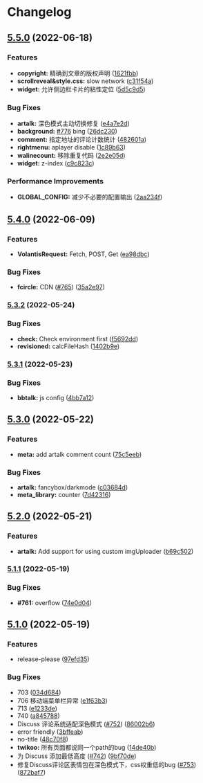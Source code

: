 # Changelog

## [5.5.0](https://github.com/volantis-x/hexo-theme-volantis/compare/v5.4.0...v5.5.0) (2022-06-18)


### Features

* **copyright:** 精确到文章的版权声明 ([1621fbb](https://github.com/volantis-x/hexo-theme-volantis/commit/1621fbb211057b037bb28328a364fbe4fc32df5a))
* **scrollreveal&style.css:** slow network ([c31f54a](https://github.com/volantis-x/hexo-theme-volantis/commit/c31f54a01537bd68b83ed289a406b154499d8f21))
* **widget:** 允许侧边栏卡片的粘性定位 ([5d5c9d5](https://github.com/volantis-x/hexo-theme-volantis/commit/5d5c9d5e7e288eb654922c4659dfdc5a1442ceda))


### Bug Fixes

* **artalk:** 深色模式主动切换修复 ([e4a7e2d](https://github.com/volantis-x/hexo-theme-volantis/commit/e4a7e2d247a8ab63365b1c0c6fc04e8f9bdb5656))
* **background:** [#776](https://github.com/volantis-x/hexo-theme-volantis/issues/776) bing ([26dc230](https://github.com/volantis-x/hexo-theme-volantis/commit/26dc230ab6377356edb86a21e7c7267433110ac1))
* **comment:** 指定地址的评论计数统计 ([482601a](https://github.com/volantis-x/hexo-theme-volantis/commit/482601ae02ce686bce1aff6b961dd6ead28a6985))
* **rightmenu:** aplayer disable ([1c89b63](https://github.com/volantis-x/hexo-theme-volantis/commit/1c89b631371c89975f9977550d8a5c2f586b5fd5))
* **walinecount:** 移除重复代码 ([2e2e05d](https://github.com/volantis-x/hexo-theme-volantis/commit/2e2e05d7ca19e94f6036c48b3448c58d0401e10b))
* **widget:** z-index ([c9c823c](https://github.com/volantis-x/hexo-theme-volantis/commit/c9c823cf772f5c26f54ddc82064e5bba79c76331))


### Performance Improvements

* **GLOBAL_CONFIG:** 减少不必要的配置输出 ([2aa234f](https://github.com/volantis-x/hexo-theme-volantis/commit/2aa234f47be05c711f4af526d0e293f5dd8e7926))

## [5.4.0](https://github.com/volantis-x/hexo-theme-volantis/compare/v5.3.2...v5.4.0) (2022-06-09)


### Features

* **VolantisRequest:** Fetch, POST, Get ([ea98dbc](https://github.com/volantis-x/hexo-theme-volantis/commit/ea98dbcc4c3a9bfc0bf6de452e0da826276ff29c))


### Bug Fixes

* **fcircle:** CDN ([#765](https://github.com/volantis-x/hexo-theme-volantis/issues/765)) ([35a2e97](https://github.com/volantis-x/hexo-theme-volantis/commit/35a2e971da07eb30e4cb9a0fdeaafe74580cbcd0))

### [5.3.2](https://github.com/volantis-x/hexo-theme-volantis/compare/v5.3.1...v5.3.2) (2022-05-24)


### Bug Fixes

* **check:** Check environment first ([f5692dd](https://github.com/volantis-x/hexo-theme-volantis/commit/f5692dd862cb0790a656866853e41908b2967de6))
* **revisioned:** calcFileHash ([1402b9e](https://github.com/volantis-x/hexo-theme-volantis/commit/1402b9ea7747bdcf60e6190b243970567c033528))

### [5.3.1](https://github.com/volantis-x/hexo-theme-volantis/compare/v5.3.0...v5.3.1) (2022-05-23)


### Bug Fixes

* **bbtalk:** js config ([4bb7a12](https://github.com/volantis-x/hexo-theme-volantis/commit/4bb7a12a8d1ab384a223b946e7da1f3ecf60c9ac))

## [5.3.0](https://github.com/volantis-x/hexo-theme-volantis/compare/v5.2.0...v5.3.0) (2022-05-22)


### Features

* **meta:** add artalk comment count ([75c5eeb](https://github.com/volantis-x/hexo-theme-volantis/commit/75c5eeb688d52289f466d8e26b84352d7dae74b9))


### Bug Fixes

* **artalk:** fancybox/darkmode ([c03684d](https://github.com/volantis-x/hexo-theme-volantis/commit/c03684dd6d7feced55969bddc4c357a65ec0333c))
* **meta_library:** counter ([7d42316](https://github.com/volantis-x/hexo-theme-volantis/commit/7d42316a80909125938774b9685b4962486ecc65))

## [5.2.0](https://github.com/volantis-x/hexo-theme-volantis/compare/v5.1.1...v5.2.0) (2022-05-21)


### Features

* **artalk:** Add support for using custom imgUploader ([b69c502](https://github.com/volantis-x/hexo-theme-volantis/commit/b69c502565d8b4d6d1ad1a58fdc3fc00ac200cef))

### [5.1.1](https://github.com/volantis-x/hexo-theme-volantis/compare/v5.1.0...v5.1.1) (2022-05-19)


### Bug Fixes

* **#761:** overflow ([74e0d04](https://github.com/volantis-x/hexo-theme-volantis/commit/74e0d04a47d17c513f0d29ecaceb49b51d63ee18))

## [5.1.0](https://github.com/volantis-x/hexo-theme-volantis/compare/5.0.0...v5.1.0) (2022-05-19)


### Features

* release-please ([97efd35](https://github.com/volantis-x/hexo-theme-volantis/commit/97efd352d3f44d7f12a813db89c07ab0ba56e188))


### Bug Fixes

* 703 ([034d684](https://github.com/volantis-x/hexo-theme-volantis/commit/034d6847050472d7fe89335d65f371112c7449e8))
* 706 移动端菜单栏异常 ([e1f63b3](https://github.com/volantis-x/hexo-theme-volantis/commit/e1f63b33d47a992c278eb51471e5e2816ebc138f))
* 713 ([e1233de](https://github.com/volantis-x/hexo-theme-volantis/commit/e1233de457648ea46597a5ec4875efc5011e58b5))
* 740 ([a845788](https://github.com/volantis-x/hexo-theme-volantis/commit/a845788c9dbc1c251e93ca6e8b557d6e1bfb849e))
* Discuss 评论系统适配深色模式 ([#752](https://github.com/volantis-x/hexo-theme-volantis/issues/752)) ([86002b6](https://github.com/volantis-x/hexo-theme-volantis/commit/86002b67af0060e21e9ac2514aeee64377e01e69))
* error friendly ([3bffeab](https://github.com/volantis-x/hexo-theme-volantis/commit/3bffeabc2399cd3dda5816c13b1b56be25d7f95f))
* no-title ([48c70f8](https://github.com/volantis-x/hexo-theme-volantis/commit/48c70f8c13dd4d6dc7fa1bb5226c5987fde7971f))
* **twikoo:** 所有页面都说同一个path的bug ([14de40b](https://github.com/volantis-x/hexo-theme-volantis/commit/14de40bbe12e1e1679a60a58e0d501625d0e7ff2))
* 为 Discuss 添加最低高度 ([#742](https://github.com/volantis-x/hexo-theme-volantis/issues/742)) ([9bf70de](https://github.com/volantis-x/hexo-theme-volantis/commit/9bf70debfb8a38da89a7bf5f7bd7634d504aa457))
* 修复Discuss评论区表情包在深色模式下，css权重低的bug ([#753](https://github.com/volantis-x/hexo-theme-volantis/issues/753)) ([872baf7](https://github.com/volantis-x/hexo-theme-volantis/commit/872baf7481b1bb6e47381638c5c346fb232a398a))
